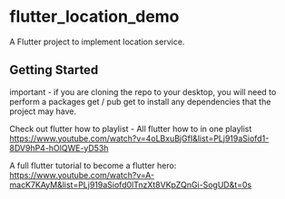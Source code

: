 # flutter_location_demo

A Flutter project to implement location service.

## Getting Started

important - if you are cloning the repo to your desktop, you will need to perform a packages get / pub get to install any dependencies that the project may have.

Check out flutter how to playlist - All flutter how to in one playlist https://www.youtube.com/watch?v=4oLBxuBjGfI&list=PLj919aSiofd1-8DV9hP4-hOlQWE-yD53h

A full flutter tutorial to become a flutter hero: https://www.youtube.com/watch?v=A-macK7KAyM&list=PLj919aSiofd0lTnzXt8VKpZQnGi-SogUD&t=0s